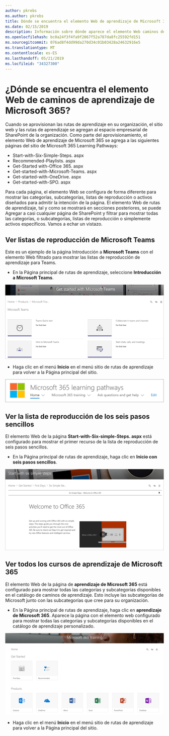 ```yaml
---
author: pkrebs
ms.author: pkrebs
title: Dónde se encuentra el elemento Web de aprendizaje de Microsoft 365
ms.date: 02/15/2019
description: Información sobre dónde aparece el elemento Web caminos de aprendizaje en el sitio de caminos de aprendizaje
ms.openlocfilehash: bc0a24f3f4fa9f2067f52a787da8fc25592fd151
ms.sourcegitcommit: 076ad8f4dd99da270d34c01b03428a24632916e5
ms.translationtype: MT
ms.contentlocale: es-ES
ms.lasthandoff: 05/21/2019
ms.locfileid: "34327300"
---
```

# <a name="wheres-the-microsoft-365-learning-pathways-web-part"></a>¿Dónde se encuentra el elemento Web de caminos de aprendizaje de Microsoft 365?

Cuando se aprovisionan las rutas de aprendizaje en su organización, el sitio web y las rutas de aprendizaje se agregan al espacio empresarial de SharePoint de la organización. Como parte del aprovisionamiento, el elemento Web de aprendizaje de Microsoft 365 se agrega a las siguientes páginas del sitio de Microsoft 365 Learning Pathways:

- Start-with-Six-Simple-Steps. aspx 
- Recommended-Playlists. aspx
- Get-Started with-Office 365. aspx
- Get-started-with-Microsoft-Teams. aspx
- Get-started-with-OneDrive. aspx
- Get-started-with-SPO. aspx

Para cada página, el elemento Web se configura de forma diferente para mostrar las categorías, subcategorías, listas de reproducción o activos diseñados para admitir la intención de la página. El elemento Web de rutas de aprendizaje, tal y como se mostrará en secciones posteriores, se puede Agregar a casi cualquier página de SharePoint y filtrar para mostrar todas las categorías, o subcategorías, listas de reproducción o simplemente activos específicos. Vamos a echar un vistazo. 

## <a name="view-microsoft-teams-playlists"></a>Ver listas de reproducción de Microsoft Teams

Este es un ejemplo de la página Introducción a **Microsoft Teams** con el elemento Web filtrado para mostrar las listas de reproducción de aprendizaje para Teams. 

- En la Página principal de rutas de aprendizaje, seleccione **Introducción a Microsoft Teams**.

![CG-whereiswp-Teams. png](media/cg-whereiswp-teams.png)

- Haga clic en el menú **Inicio** en el menú sitio de rutas de aprendizaje para volver a la Página principal del sitio.

![CG-homebtnmenu. png](media/cg-homebtnmenu.png)

## <a name="view-the-six-simple-steps-playlist"></a>Ver la lista de reproducción de los seis pasos sencillos

El elemento Web de la página **Start-with-Six-simple-Steps. aspx** está configurado para mostrar el primer recurso de la lista de reproducción de seis pasos sencillos. 

- En la Página principal de rutas de aprendizaje, haga clic en **Inicio con seis pasos sencillos**. 

![CG-whereiswp-Six. png](media/cg-whereiswp-six.png)

## <a name="view-all-microsoft-365-training"></a>Ver todos los cursos de aprendizaje de Microsoft 365

El elemento Web de la página de **aprendizaje de Microsoft 365** está configurado para mostrar todas las categorías y subcategorías disponibles en el catálogo de caminos de aprendizaje. Esto incluye las subcategorías de Microsoft junto con las subcategorías que cree para su organización.

- En la Página principal de rutas de aprendizaje, haga clic en **aprendizaje de Microsoft 365**. Aparece la página con el elemento web configurado para mostrar todas las categorías y subcategorías disponibles en el catálogo de aprendizaje personalizado.

![CG-whereiswp-o365. png](media/cg-whereiswp-o365.png)

- Haga clic en el menú **Inicio** en el menú sitio de rutas de aprendizaje para volver a la Página principal del sitio.

